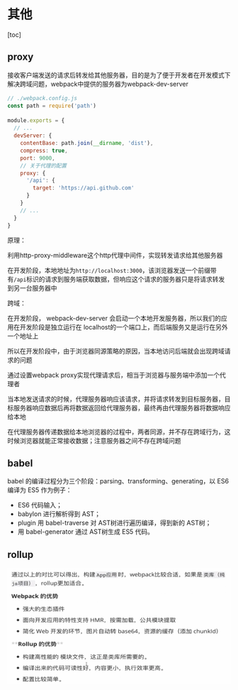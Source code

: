 # 其他

[toc]

## proxy

接收客户端发送的请求后转发给其他服务器，目的是为了便于开发者在开发模式下解决跨域问题，webpack中提供的服务器为webpack-dev-server

```js
// ./webpack.config.js
const path = require('path')

module.exports = {
  // ...
  devServer: {
    contentBase: path.join(__dirname, 'dist'),
    compress: true,
    port: 9000,
    // 关于代理的配置
    proxy: {
      '/api': {
        target: 'https://api.github.com'
      }
    }
    // ...
  }
}
```

原理：

利用http-proxy-middleware这个http代理中间件，实现转发请求给其他服务器

在开发阶段，本地地址为`http://localhost:3000`，该浏览器发送一个前缀带有`/api`标识的请求到服务端获取数据，但响应这个请求的服务器只是将请求转发到另一台服务器中

跨域：

在开发阶段， webpack-dev-server 会启动一个本地开发服务器，所以我们的应用在开发阶段是独立运行在 localhost的一个端口上，而后端服务又是运行在另外一个地址上

所以在开发阶段中，由于浏览器同源策略的原因，当本地访问后端就会出现跨域请求的问题

通过设置webpack proxy实现代理请求后，相当于浏览器与服务端中添加一个代理者

当本地发送请求的时候，代理服务器响应该请求，并将请求转发到目标服务器，目标服务器响应数据后再将数据返回给代理服务器，最终再由代理服务器将数据响应给本地

在代理服务器传递数据给本地浏览器的过程中，两者同源，并不存在跨域行为，这时候浏览器就能正常接收数据；注意服务器之间不存在跨域问题

## babel

babel 的编译过程分为三个阶段：parsing、transforming、generating，以 ES6 编译为 ES5 作为例子：

- ES6 代码输入；
- babylon 进行解析得到 AST；
- plugin 用 babel-traverse 对 AST树进行遍历编译，得到新的 AST树；
- 用 babel-generator 通过 AST树生成 ES5 代码。

## rollup

![ ](../../img/rollup.png)
